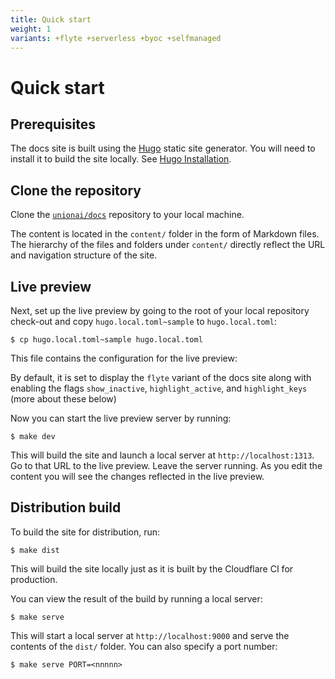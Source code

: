 ```yaml
---
title: Quick start
weight: 1
variants: +flyte +serverless +byoc +selfmanaged
---
```


# Quick start

## Prerequisites

The docs site is built using the [Hugo](https://gohugo.io/) static site generator.
You will need to install it to build the site locally.
See [Hugo Installation](https://gohugo.io/getting-started/installing/).

## Clone the repository

Clone the [`unionai/docs`](https://github.com/unionai/docs) repository to your local machine.

The content is located in the `content/` folder in the form of Markdown files.
The hierarchy of the files and folders under `content/` directly reflect the URL and navigation structure of the site.

## Live preview

Next, set up the live preview by going to the root of your local repository check-out and copy `hugo.local.toml~sample` to `hugo.local.toml`:

```shell
$ cp hugo.local.toml~sample hugo.local.toml
```

This file contains the configuration for the live preview:

By default, it is set to display the `flyte` variant of the docs site along with enabling the flags `show_inactive`, `highlight_active`, and `highlight_keys` (more about these below)

Now you can start the live preview server by running:

```shell
$ make dev
```

This will build the site and launch a local server at `http://localhost:1313`.
Go to that URL to the live preview. Leave the server running.
As you edit the content you will see the changes reflected in the live preview.

## Distribution build

To build the site for distribution, run:

```shell
$ make dist
```

This will build the site locally just  as it is built by the Cloudflare CI for production.

You can view the result of the build by running a local server:

```shell
$ make serve
```

This will start a local server at `http://localhost:9000` and serve the contents of the `dist/` folder. You can also specify a port number:

```shell
$ make serve PORT=<nnnnn>
```